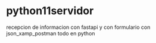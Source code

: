 # python11servidor
recepcion de informacion con fastapi y con formulario con json_xamp_postman todo en python 
